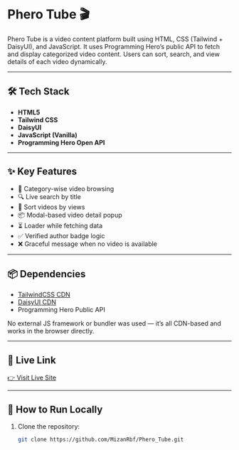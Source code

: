 # Phero Tube 🎬

Phero Tube is a video content platform built using HTML, CSS (Tailwind + DaisyUI), and JavaScript. It uses Programming Hero’s public API to fetch and display categorized video content. Users can sort, search, and view details of each video dynamically.

---

## 🛠️ Tech Stack

- **HTML5**
- **Tailwind CSS**
- **DaisyUI**
- **JavaScript (Vanilla)**
- **Programming Hero Open API**

---

## ✨ Key Features

- 🎯 Category-wise video browsing
- 🔍 Live search by title
- 🚦 Sort videos by views
- 📦 Modal-based video detail popup
- ⏳ Loader while fetching data
- ✅ Verified author badge logic
- ❌ Graceful message when no video is available

---

## 📦 Dependencies

- [TailwindCSS CDN](https://tailwindcss.com/)
- [DaisyUI CDN](https://daisyui.com/)
- Programming Hero Public API

No external JS framework or bundler was used — it’s all CDN-based and works in the browser directly.

---

## 🔗 Live Link
[👉 Visit Live Site](https://mizanrbf.github.io/Phero_Tube/)

---

## 🚀 How to Run Locally

1. Clone the repository:
   ```bash
   git clone https://github.com/MizanRbf/Phero_Tube.git
